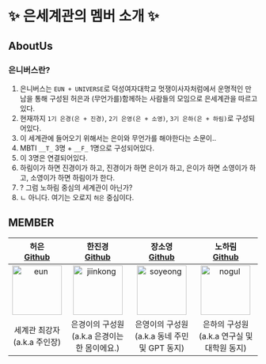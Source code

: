
# ✨ 은세계관의 멤버 소개 ✨
## AboutUs
### 은니버스란?
1. 은니버스는 `EUN + UNIVERSE`로 덕성여자대학교 멋쟁이사자처럼에서 운명적인 만남을 통해 구성된 허은과 (무언가를)함께하는 사람들의 모임으로 은세계관을 따르고 있다.
2. 현재까지 `1기 은경(은 + 진경)`, `2기 은영(은 + 소영)`, `3기 은하(은 + 하림)`로 구성되어있다.
3. 이 세계관에 들어오기 위해서는 은이와 무언가를 해야한다는 소문이..
4. MBTI `__T_` 3명 + `__F_` 1명으로 구성되어있다. 
5. 이 3명은 연결되어있다. 
6. 하림이가 하면 진경이가 하고, 진경이가 하면 은이가 하고, 은이가 하면 소영이가 하고, 소영이가 하면 하림이가 한다.
7. ? 그럼 노하림 중심의 세계관이 아닌가?
8. ㄴ 아니다. 여기는 오로지 `허은` 중심이다.

## MEMBER

| 허은<br> [Github](https://github.com/DAASHeo) | 한진경<br> [Github](https://github.com/jiinkyung) | 장소영<br> [Github](https://github.com/place0) | 노하림<br> [Github](https://github.com/harim061) |
| :---: | :---: | :---: | :---: |
|<img width="100" alt="eun" src="https://github.com/EUN-IVERSE/.github/assets/64454313/bd305dbb-1c58-4a9d-a662-74fcb359e3e7"> | <img width="100" alt="jiinkong" src="https://github.com/EUN-IVERSE/.github/assets/64454313/9dbadc83-8b19-4af7-8918-39cbb3f27cd0">| <img width="100" alt="soyeong" src="https://github.com/EUN-IVERSE/.github/assets/64454313/58c91a5e-d77f-4403-823c-ecbf692689f9"> | <img width="100" alt="nogul" src="https://github.com/EUN-IVERSE/.github/assets/64454313/7c9db58f-b914-4e07-9451-2ae3bb4a3a50"> |
| 세계관 최강자<br>(a.k.a 주인장) | 은경이의 구성원<br>(a.k.a 은경이는 한 몸이에요.)  | 은영이의 구성원<br>(a.k.a 동네 주민 및 GPT 동지) | 은하의 구성원<br>(a.k.a 연구실 및 대학원 동지) |
